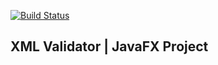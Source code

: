 [![Build Status](https://travis-ci.org/JuniorMiqueletti/XMLValidator.svg?branch=master)](https://travis-ci.org/JuniorMiqueletti/XMLValidator)

## XML Validator | JavaFX Project